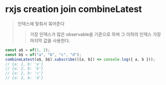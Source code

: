 # rxjs creation join combineLatest

> 인덱스에 맞춰서 묶어준다
>
> > 가장 인덱스가 많은 observable을 기준으로 하며 그 이하의 인덱스 가장 마지막 값을 사용한다.

```js
const a$ = of(1, 2);
const b$ = of("a", "b", "c", "d");
combineLatest(a$, b$).subscribe(([a, b]) => console.log({ a, b }));
// {a: 1, b: 'a'}
// {a: 2, b: 'b'}
// {a: 2, b: 'c'}
// {a: 2, b: 'd'}
```
